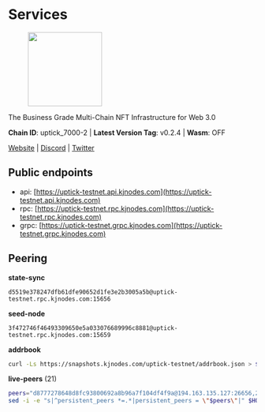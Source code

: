 # Services

<figure><img src="https://raw.githubusercontent.com/kj89/testnet_manuals/main/pingpub/logos/uptick.png" width="150" alt=""><figcaption></figcaption></figure>

The Business Grade Multi-Chain NFT Infrastructure for Web 3.0

**Chain ID**: uptick_7000-2 | **Latest Version Tag**: v0.2.4 | **Wasm**: OFF

[Website](https://uptick.network) | [Discord](https://discord.gg/UzeHS7fu5H) | [Twitter](https://twitter.com/uptickproject)


## Public endpoints

* api: [https://uptick-testnet.api.kjnodes.com](https://uptick-testnet.api.kjnodes.com)
* rpc: [https://uptick-testnet.rpc.kjnodes.com](https://uptick-testnet.rpc.kjnodes.com)
* grpc: [https://uptick-testnet.grpc.kjnodes.com](https://uptick-testnet.grpc.kjnodes.com)

## Peering

**state-sync**

```text
d5519e378247dfb61dfe90652d1fe3e2b3005a5b@uptick-testnet.rpc.kjnodes.com:15656
```

**seed-node**

```text
3f472746f46493309650e5a033076689996c8881@uptick-testnet.rpc.kjnodes.com:15659
```

**addrbook**
```bash
curl -Ls https://snapshots.kjnodes.com/uptick-testnet/addrbook.json > $HOME/.uptickd/config/addrbook.json
```

**live-peers** (21)
```bash
peers="d8777278648d8fc93800692a8b96a7f104df4f9a@194.163.135.127:26656,2298edffe9306e4d9370233c1d29dab567829095@144.91.78.28:26656,f06b6a57001440bf3507ba2f09a3010f6d50080b@135.181.133.37:29656,b9d3fe835ded0b93c39befad43fb3c4964ae740f@91.195.101.100:26656,2763c95b0c9b0b31c312b06d6ae6887968fb9830@194.163.154.224:26656,7a4f1c0baa2ff31c02163fb658c4eb8d119193c7@95.214.52.173:26656,821cec653e1bdcd6e0ea7db62ddc65e7dae9fc5b@190.2.136.58:26656,d5519e378247dfb61dfe90652d1fe3e2b3005a5b@65.109.68.190:15656,0fcdc6af694d5b9995340549e5ce444dc96de3e0@195.201.197.4:15656,af5262526a0800a29a0a7194e1488a9fa62d0005@195.3.223.208:26656,70c19420bb2d40c5a6c3466c69ead6e0877b9cc7@45.85.250.108:26656,eb5a3112a64944e2bd701ff8aa99ab95209c6310@185.198.27.110:26656,962d620d21ce5caba3e765501dd9b309cfac234f@78.31.64.11:26356,75aa14851ff12bd4825fe5679958dc278086e2b9@95.216.14.72:34656,b483acbcae7ccd1244f588144245e9d1124c3de5@88.99.56.200:26666,94b63fddfc78230f51aeb7ac34b9fb86bd042a77@94.23.207.45:30556,db09e85b73c4be1cab07f41422912ccad2aa5744@185.198.27.109:15656,07df6fd3f41c4bda761931831439ab248eb3dae4@91.223.3.190:55056,20aaf646f9c766a8b81d838554ba6e593122ed1f@46.4.122.236:36656,0afb5ce897e69eec34fb32bf87f4a2f93f79e0b3@65.109.65.210:30656,3666c65e99775b8149396fd5c781dec6a29fb13b@75.119.144.48:31656"
sed -i -e "s|^persistent_peers *=.*|persistent_peers = \"$peers\"|" $HOME/.uptickd/config/config.toml
```
